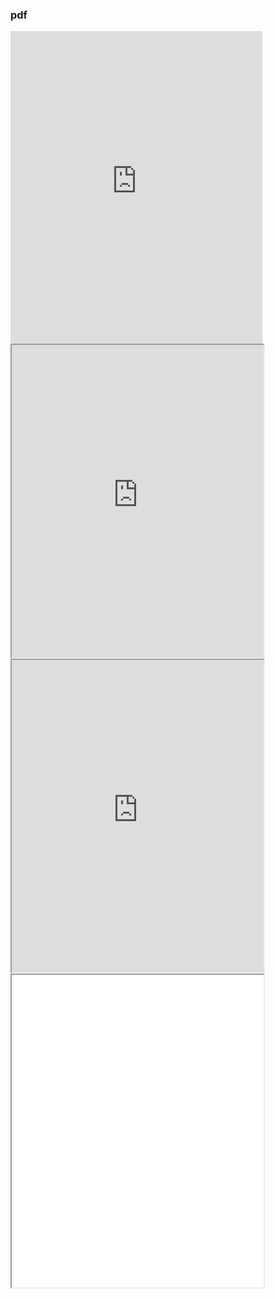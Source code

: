 ### pdf


<iframe src="https://www.chemguide.co.uk/" frameborder="0" width="80%" height="500"></iframe>
<iframe src="https://www.w3docs.com" width="80%" height="500"></iframe>
</iframe> <iframe src="https://www.physicsandmathstutor.com/" width="80%" height="500"></iframe>
<iframe src="[https://www.physicsandmathstutor.com/](https://github.com/Combustion-is-fun/Combustion-is-fun.github.io/blob/main/documents/Detailed%20Notes%20-%20Section%2002%20Particles%20and%20Radiation%20-%20AQA%20Physics%20A-Level.pdf)" width="80%" height="500"></iframe>
</iframe> 



<object data="/documents/Detailed Notes - Section 02 Particles and Radiation - AQA Physics A-Level.pdf" type="application/pdf" width="80%" height="500px"></object>
